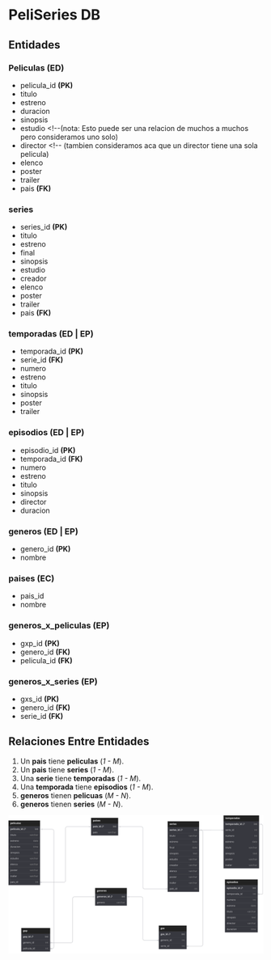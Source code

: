 # PeliSeries DB

## Entidades

### Peliculas **(ED)**

- pelicula_id **(PK)**
- titulo
- estreno
- duracion
- sinopsis
- estudio <!--(nota: Esto puede ser una relacion de muchos a muchos pero consideramos uno solo)
- director <!-- (tambien consideramos aca que un director tiene una sola pelicula)
- elenco 
- poster
- trailer
- pais **(FK)**

### series

- series_id **(PK)**
- titulo
- estreno
- final
- sinopsis
- estudio
- creador
- elenco
- poster
- trailer
- pais **(FK)**

### temporadas **(ED | EP)**

- temporada_id **(PK)**
- serie_id **(FK)**
- numero
- estreno
- titulo
- sinopsis
- poster
- trailer

### episodios **(ED | EP)**

- episodio_id **(PK)**
- temporada_id **(FK)**
- numero
- estreno
- titulo
- sinopsis
- director
- duracion

### generos **(ED | EP)**

- genero_id **(PK)**
- nombre

### paises **(EC)**

- pais_id
- nombre

### generos_x_peliculas **(EP)**

- gxp_id **(PK)**
- genero_id **(FK)**
- pelicula_id **(FK)**

### generos_x_series **(EP)**

- gxs_id **(PK)**
- genero_id **(FK)**
- serie_id **(FK)**

## Relaciones Entre Entidades

1. Un **pais** tiene **peliculas** (_1 - M_).
1. Un **pais** tiene **series** (_1 - M_).
1. Una **serie** tiene **temporadas** (_1 - M_).
1. Una **temporada** tiene **episodios** (_1 - M_).
1. **generos** tienen **pelicuas** (_M - N_).
1. **generos** tienen **series** (_M - N_).

![Modelo Relacional](PeliSeries.svg)